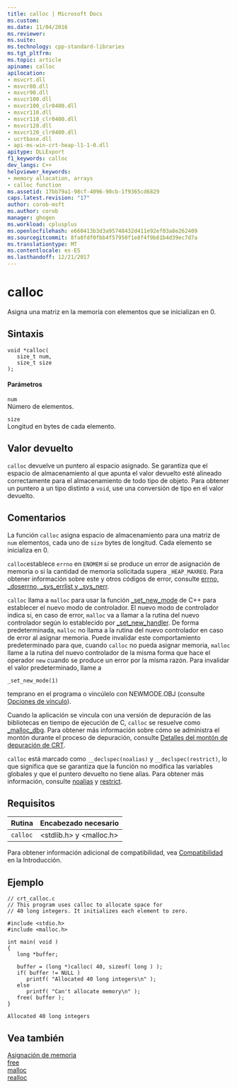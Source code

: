 ```yaml
---
title: calloc | Microsoft Docs
ms.custom: 
ms.date: 11/04/2016
ms.reviewer: 
ms.suite: 
ms.technology: cpp-standard-libraries
ms.tgt_pltfrm: 
ms.topic: article
apiname: calloc
apilocation:
- msvcrt.dll
- msvcr80.dll
- msvcr90.dll
- msvcr100.dll
- msvcr100_clr0400.dll
- msvcr110.dll
- msvcr110_clr0400.dll
- msvcr120.dll
- msvcr120_clr0400.dll
- ucrtbase.dll
- api-ms-win-crt-heap-l1-1-0.dll
apitype: DLLExport
f1_keywords: calloc
dev_langs: C++
helpviewer_keywords:
- memory allocation, arrays
- calloc function
ms.assetid: 17bb79a1-98cf-4096-90cb-1f9365cd6829
caps.latest.revision: "17"
author: corob-msft
ms.author: corob
manager: ghogen
ms.workload: cplusplus
ms.openlocfilehash: e660413b3d3a95748432d411e92ef03a8e262409
ms.sourcegitcommit: 8fa8fdf0fbb4f57950f1e8f4f9b81b4d39ec7d7a
ms.translationtype: MT
ms.contentlocale: es-ES
ms.lasthandoff: 12/21/2017
---
```

# <a name="calloc"></a>calloc
Asigna una matriz en la memoria con elementos que se inicializan en 0.  
  
## <a name="syntax"></a>Sintaxis  
  
```  
void *calloc(   
   size_t num,  
   size_t size   
);  
```  
  
#### <a name="parameters"></a>Parámetros  
 `num`  
 Número de elementos.  
  
 `size`  
 Longitud en bytes de cada elemento.  
  
## <a name="return-value"></a>Valor devuelto  
 `calloc` devuelve un puntero al espacio asignado. Se garantiza que el espacio de almacenamiento al que apunta el valor devuelto esté alineado correctamente para el almacenamiento de todo tipo de objeto. Para obtener un puntero a un tipo distinto a `void`, use una conversión de tipo en el valor devuelto.  
  
## <a name="remarks"></a>Comentarios  
 La función `calloc` asigna espacio de almacenamiento para una matriz de `num` elementos, cada uno de `size` bytes de longitud. Cada elemento se inicializa en 0.  
  
 `calloc`establece `errno` en `ENOMEM` si se produce un error de asignación de memoria o si la cantidad de memoria solicitada supera `_HEAP_MAXREQ`. Para obtener información sobre este y otros códigos de error, consulte [errno, _doserrno, _sys_errlist y _sys_nerr](../../c-runtime-library/errno-doserrno-sys-errlist-and-sys-nerr.md).  
  
 `calloc` llama a `malloc` para usar la función [_set_new_mode](../../c-runtime-library/reference/set-new-mode.md) de C++ para establecer el nuevo modo de controlador. El nuevo modo de controlador indica si, en caso de error, `malloc` va a llamar a la rutina del nuevo controlador según lo establecido por [_set_new_handler](../../c-runtime-library/reference/set-new-handler.md). De forma predeterminada, `malloc` no llama a la rutina del nuevo controlador en caso de error al asignar memoria. Puede invalidar este comportamiento predeterminado para que, cuando `calloc` no pueda asignar memoria, `malloc` llame a la rutina del nuevo controlador de la misma forma que hace el operador `new` cuando se produce un error por la misma razón. Para invalidar el valor predeterminado, llame a  
  
```  
_set_new_mode(1)  
```  
  
 temprano en el programa o vincúlelo con NEWMODE.OBJ (consulte [Opciones de vínculo](../../c-runtime-library/link-options.md)).  
  
 Cuando la aplicación se vincula con una versión de depuración de las bibliotecas en tiempo de ejecución de C, `calloc` se resuelve como [_malloc_dbg](../../c-runtime-library/reference/calloc-dbg.md). Para obtener más información sobre cómo se administra el montón durante el proceso de depuración, consulte [Detalles del montón de depuración de CRT](/visualstudio/debugger/crt-debug-heap-details).  
  
 `calloc` está marcado como `__declspec(noalias)` y `__declspec(restrict)`, lo que significa que se garantiza que la función no modifica las variables globales y que el puntero devuelto no tiene alias. Para obtener más información, consulte [noalias](../../cpp/noalias.md) y [restrict](../../cpp/restrict.md).  
  
## <a name="requirements"></a>Requisitos  
  
|Rutina|Encabezado necesario|  
|-------------|---------------------|  
|`calloc`|\<stdlib.h> y \<malloc.h>|  
  
 Para obtener información adicional de compatibilidad, vea [Compatibilidad](../../c-runtime-library/compatibility.md) en la Introducción.  
  
## <a name="example"></a>Ejemplo  
  
```  
// crt_calloc.c  
// This program uses calloc to allocate space for  
// 40 long integers. It initializes each element to zero.  
  
#include <stdio.h>  
#include <malloc.h>  
  
int main( void )  
{  
   long *buffer;  
  
   buffer = (long *)calloc( 40, sizeof( long ) );  
   if( buffer != NULL )  
      printf( "Allocated 40 long integers\n" );  
   else  
      printf( "Can't allocate memory\n" );  
   free( buffer );  
}  
```  
  
```Output  
Allocated 40 long integers  
```  
  
## <a name="see-also"></a>Vea también  
 [Asignación de memoria](../../c-runtime-library/memory-allocation.md)   
 [free](../../c-runtime-library/reference/free.md)   
 [malloc](../../c-runtime-library/reference/malloc.md)   
 [realloc](../../c-runtime-library/reference/realloc.md)
